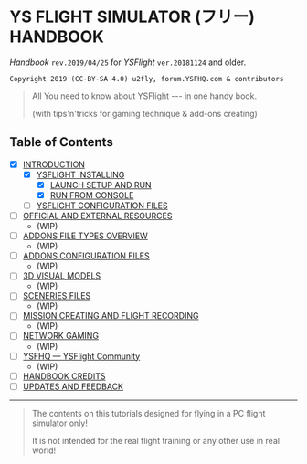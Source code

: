 # YS FLIGHT SIMULATOR (フリー) HANDBOOK

*Handbook* `rev.2019/04/25` for *YSFlight* `ver.20181124` and older.

```
Copyright 2019 (CC-BY-SA 4.0) u2fly, forum.YSFHQ.com & contributors
```

> All You need to know about YSFlight --- in one handy book.
>
> (with tips'n'tricks for gaming technique & add-ons creating)

## Table of Contents

- [x] [INTRODUCTION](introduction.md)
  - [x] [YSFLIGHT INSTALLING](ysflight-installing.md)
    - [x] [LAUNCH SETUP AND RUN](ysflight-installing.md#launch-setup-and-run)
    - [x] [RUN FROM CONSOLE](ysflight-installing.md#run-from-console)
  - [ ] [YSFLIGHT CONFIGURATION FILES](ysflight-configuration-files.md)
- [ ] [OFFICIAL AND EXTERNAL RESOURCES](official-and-external-resources.md)
  - (WIP)
- [ ] [ADDONS FILE TYPES OVERVIEW](addons-file-types-overview.md)
  - (WIP)
- [ ] [ADDONS CONFIGURATION FILES](addons-configuration-files.md)
  - (WIP)
- [ ] [3D VISUAL MODELS](3d-visual-models.md)
  - (WIP)
- [ ] [SCENERIES FILES](sceneries-files.md)
  - (WIP)
- [ ] [MISSION CREATING AND FLIGHT RECORDING](mission-creating-and-flight-recording.md)
  - (WIP)
- [ ] [NETWORK GAMING](network-gaming.md)
  - (WIP)
- [ ] [YSFHQ — YSFlight Community](ysfhq-ysfight-community.md)
  - (WIP)
- [ ] [HANDBOOK CREDITS](handbook-credits.md)
- [ ] [UPDATES AND FEEDBACK](updates-and-feedback.md)

***

> The contents on this tutorials designed for flying in a PC flight simulator only!
>
> It is not intended for the real flight training or any other use in real world!
